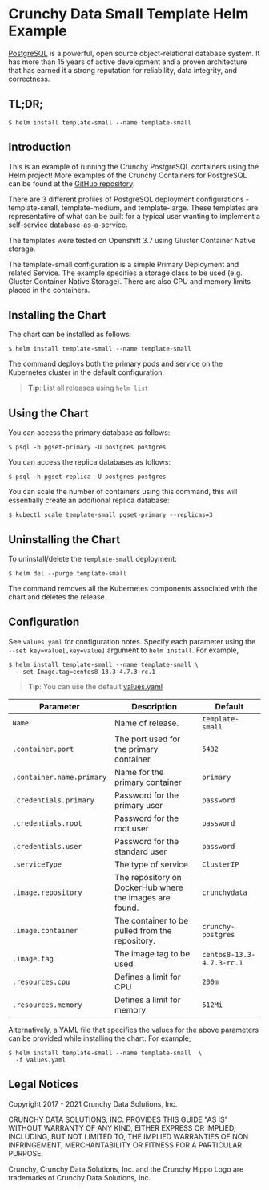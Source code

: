 Crunchy Data Small Template Helm Example
=======

[PostgreSQL](https://postgresql.org) is a powerful, open source object-relational database system. It has more than 15 years of active development and a proven architecture that has earned it a strong reputation for reliability, data integrity, and correctness.


TL;DR;
------

```console
$ helm install template-small --name template-small
```

Introduction
------------

This is an example of running the Crunchy PostgreSQL containers using the Helm project! More examples of the Crunchy Containers for PostgreSQL can be found at the [GitHub repository](https://github.com/CrunchyData/crunchy-containers).

There are 3 different profiles of PostgreSQL deployment configurations - template-small, template-medium, and template-large. These templates are representative of what can be built for a typical user wanting to implement a self-service database-as-a-service.

The templates were tested on Openshift 3.7 using Gluster Container Native storage.

The template-small configuration is a simple Primary Deployment and related Service. The example specifies a storage class to be used (e.g. Gluster Container Native Storage). There are also CPU and memory limits placed in the containers.

Installing the Chart
--------------------

The chart can be installed as follows:

```console
$ helm install template-small --name template-small
```

The command deploys both the primary pods and service on the Kubernetes cluster in the default configuration.

> **Tip**: List all releases using `helm list`

Using the Chart
----------------------

You can access the primary database as follows:

```console
$ psql -h pgset-primary -U postgres postgres
```

You can access the replica databases as follows:

```console
$ psql -h pgset-replica -U postgres postgres
```

You can scale the number of containers using this command, this will
essentially create an additional replica database:

```console
$ kubectl scale template-small pgset-primary --replicas=3
```

Uninstalling the Chart
----------------------

To uninstall/delete the `template-small` deployment:

```console
$ helm del --purge template-small
```

The command removes all the Kubernetes components associated with the chart and deletes the release.

Configuration
-------------

See `values.yaml` for configuration notes. Specify each parameter using the `--set key=value[,key=value]` argument to `helm install`. For example,

```console
$ helm install template-small --name template-small \
  --set Image.tag=centos8-13.3-4.7.3-rc.1
```

> **Tip**: You can use the default [values.yaml](values.yaml)

| Parameter                  | Description                        | Default                                                    |
| -----------------------    | ---------------------------------- | ---------------------------------------------------------- |
| `Name`                 | Name of release.                 | `template-small`                                        |
| `.container.port`        | The port used for the primary container      | `5432`                                                      |
| `.container.name.primary`        | Name for the primary container      | `primary`                                                      |
| `.credentials.primary`                | Password for the primary user    | `password`                                                      |
| `.credentials.root`            | Password for the root user        | `password`                                                      |
| `.credentials.user`            | Password for the standard user   | `password`                                                      |
| `.serviceType`      | The type of service      | `ClusterIP`               
| `.image.repository` | The repository on DockerHub where the images are found.    | `crunchydata`                                           |
| `.image.container` | The container to be pulled from the repository.    | `crunchy-postgres`                                                    |
| `.image.tag` | The image tag to be used.    | `centos8-13.3-4.7.3-rc.1`                                                    |
| `.resources.cpu` | Defines a limit for CPU    | `200m`                                                    |
| `.resources.memory` | Defines a limit for memory    | `512Mi`                                                    |

Alternatively, a YAML file that specifies the values for the above parameters can be provided while installing the chart. For example,

```console
$ helm install template-small --name template-small  \
  -f values.yaml
```

Legal Notices
-------------

Copyright 2017 - 2021 Crunchy Data Solutions, Inc.

CRUNCHY DATA SOLUTIONS, INC. PROVIDES THIS GUIDE "AS IS" WITHOUT WARRANTY OF ANY KIND, EITHER EXPRESS OR IMPLIED, INCLUDING, BUT NOT LIMITED TO, THE IMPLIED WARRANTIES OF NON INFRINGEMENT, MERCHANTABILITY OR FITNESS FOR A PARTICULAR PURPOSE.

Crunchy, Crunchy Data Solutions, Inc. and the Crunchy Hippo Logo are trademarks of Crunchy Data Solutions, Inc.
